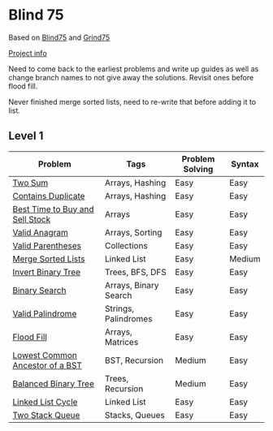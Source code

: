 # Blind 75
Based on [Blind75](https://www.techinterviewhandbook.org/best-practice-questions/) and [Grind75](https://www.techinterviewhandbook.org/grind75)
  
[Project info](https://github.com/Blind-75-Reference/.github)

Need to come back to the earliest problems and write up guides as well as change branch names to not give away the solutions. Revisit ones before flood fill.

Never finished merge sorted lists, need to re-write that before adding it to list.

## Level 1
| Problem | Tags | Problem Solving | Syntax |
| ------- | ---- | --------------- | ------ |
| [Two Sum](https://github.com/Blind-75-Reference/Two-Sum) | Arrays, Hashing | Easy | Easy |
| [Contains Duplicate](https://github.com/Blind-75-Reference/Contains-Duplicate) | Arrays, Hashing | Easy | Easy |
| [Best Time to Buy and Sell Stock](https://github.com/Blind-75-Reference/Best-Time-to-Buy-and-Sell-Stock) | Arrays | Easy | Easy |
| [Valid Anagram](https://github.com/Blind-75-Reference/Valid-Anagram) | Arrays, Sorting | Easy | Easy |
| [Valid Parentheses](https://github.com/Blind-75-Reference/Valid-Parentheses) | Collections | Easy | Easy |
| [Merge Sorted Lists](https://github.com/Blind-75-Reference/Merge-Sorted-Lists) | Linked List | Easy | Medium |
| [Invert Binary Tree](https://github.com/Blind-75-Reference/Invert-Binary-Tree) | Trees, BFS, DFS | Easy | Easy |
| [Binary Search](https://github.com/Blind-75-Reference/Binary-Search) | Arrays, Binary Search | Easy | Easy |
| [Valid Palindrome](https://github.com/Blind-75-Reference/Valid-Palindrome) | Strings, Palindromes | Easy | Easy |
| [Flood Fill](https://github.com/Blind-75-Reference/Flood-Fill) | Arrays, Matrices | Easy | Easy |
| [Lowest Common Ancestor of a BST](https://github.com/Blind-75-Reference/Lowest-Common-Ancestor-Of-A-BST) | BST, Recursion | Medium | Easy |
| [Balanced Binary Tree](https://github.com/Blind-75-Reference/Balanced-Binary-Tree) | Trees, Recursion | Medium | Easy |
| [Linked List Cycle](https://github.com/Blind-75-Reference/Linked-List-Cycle) | Linked List | Easy | Easy |
| [Two Stack Queue](https://github.com/Blind-75-Reference/Two-Stack-Queue) | Stacks, Queues | Easy | Easy |
